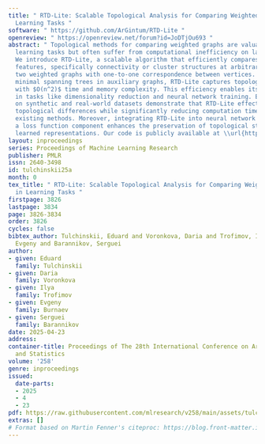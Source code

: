 ```yaml
---
title: " RTD-Lite: Scalable Topological Analysis for Comparing Weighted Graphs in
  Learning Tasks "
software: " https://github.com/ArGintum/RTD-Lite "
openreview: " https://openreview.net/forum?id=JoDTjOu693 "
abstract: " Topological methods for comparing weighted graphs are valuable in various
  learning tasks but often suffer from computational inefficiency on large datasets.
  We introduce RTD-Lite, a scalable algorithm that efficiently compares topological
  features, specifically connectivity or cluster structures at arbitrary scales, of
  two weighted graphs with one-to-one correspondence between vertices. By leveraging
  minimal spanning trees in auxiliary graphs, RTD-Lite captures topological discrepancies
  with $O(n^2)$ time and memory complexity. This efficiency enables its application
  in tasks like dimensionality reduction and neural network training. Experiments
  on synthetic and real-world datasets demonstrate that RTD-Lite effectively identifies
  topological differences while significantly reducing computation time compared to
  existing methods. Moreover, integrating RTD-Lite into neural network training as
  a loss function component enhances the preservation of topological structures in
  learned representations. Our code is publicly available at \\url{https://github.com/ArGintum/RTD-Lite.} "
layout: inproceedings
series: Proceedings of Machine Learning Research
publisher: PMLR
issn: 2640-3498
id: tulchinskii25a
month: 0
tex_title: " RTD-Lite: Scalable Topological Analysis for Comparing Weighted Graphs
  in Learning Tasks "
firstpage: 3826
lastpage: 3834
page: 3826-3834
order: 3826
cycles: false
bibtex_author: Tulchinskii, Eduard and Voronkova, Daria and Trofimov, Ilya and Burnaev,
  Evgeny and Barannikov, Serguei
author:
- given: Eduard
  family: Tulchinskii
- given: Daria
  family: Voronkova
- given: Ilya
  family: Trofimov
- given: Evgeny
  family: Burnaev
- given: Serguei
  family: Barannikov
date: 2025-04-23
address:
container-title: Proceedings of The 28th International Conference on Artificial Intelligence
  and Statistics
volume: '258'
genre: inproceedings
issued:
  date-parts:
  - 2025
  - 4
  - 23
pdf: https://raw.githubusercontent.com/mlresearch/v258/main/assets/tulchinskii25a/tulchinskii25a.pdf
extras: []
# Format based on Martin Fenner's citeproc: https://blog.front-matter.io/posts/citeproc-yaml-for-bibliographies/
---
```

